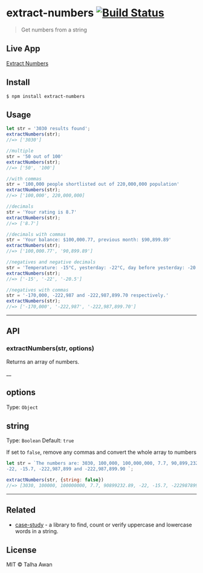 # extract-numbers [![Build Status](https://travis-ci.com/TalhaAwan/get-numbers.svg?branch=master)](https://travis-ci.com/TalhaAwan/get-numbers)

> Get numbers from a string

## Live App

<a href="https://www.techighness.com/app/extract-numbers/" target="_blank">Extract Numbers</a>

## Install

```
$ npm install extract-numbers
```

## Usage

```js
let str = '3030 results found';
extractNumbers(str);
//=> ['3030']

//multiple
str = '50 out of 100'
extractNumbers(str);
//=> ['50', '100']

//with commas
str = '100,000 people shortlisted out of 220,000,000 population'
extractNumbers(str);
//=> ['100,000', 220,000,000]

//decimals
str = 'Your rating is 8.7'
extractNumbers(str);
//=> ['8.7']

//decimals with commas
str = 'Your balance: $100,000.77, previous month: $90,899.89'
extractNumbers(str);
//=> ['100,000.77', '90,899.89']

//negatives and negative decimals
str = 'Temperature: -15°C, yesterday: -22°C, day before yesterday: -20.5°C;'
extractNumbers(str);
//=> ['-15', '-22', '-20.5']

//negatives with commas
str = '-170,000, -222,987 and -222,987,899.70 respectively.'
extractNumbers(str); 
//=> ['-170,000', '-222,987', '-222,987,899.70']
```
___


## API

### extractNumbers(str, options)

Returns an array of numbers.

__

## options

Type: `Object`

## string

Type: `Boolean`
Default: `true`

If set to `false`, remove any commas and convert the whole array to numbers
```js
let str = `The numbers are: 3030, 100,000, 100,000,000, 7.7, 90,899,232.89, 
-22, -15.7, -222,987,899 and -222,987,899.90 `;

extractNumbers(str, {string: false})
//=> [3030, 100000, 100000000, 7.7, 90899232.89, -22, -15.7, -222987899, -222987899.90]
```

___

## Related

- [case-study](https://www.npmjs.com/package/case-study) - a library to find, count or verify uppercase and lowercase words in a string.

## License

MIT © Talha Awan
